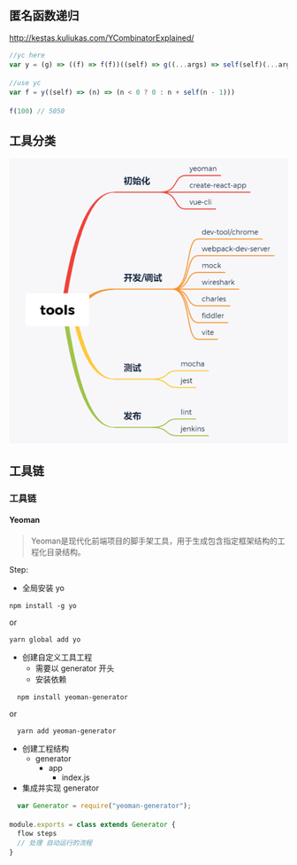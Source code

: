 ## 匿名函数递归

[Y Combinator]: http://kestas.kuliukas.com/YCombinatorExplained/	"Y Combinator"

 http://kestas.kuliukas.com/YCombinatorExplained/

```javascript
//yc here
var y = (g) => ((f) => f(f))((self) => g((...args) => self(self)(...args)))

//use yc
var f = y((self) => (n) => (n < 0 ? 0 : n + self(n - 1)))

f(100) // 5050

```

## 工具分类

![tools](https://github.com/CorScorpii/Frontend-01-Template/raw/master/week17/tools.png)

## 工具链

### 工具链

#### Yeoman

> Yeoman是现代化前端项目的脚手架工具，用于生成包含指定框架结构的工程化目录结构。

Step:

- 全局安装 yo

```
npm install -g yo
```

or

```
yarn global add yo
```

- 创建自定义工具工程
  - 需要以 generator 开头
  - 安装依赖

```
  npm install yeoman-generator
```

or

```
  yarn add yeoman-generator
```

- 创建工程结构
  - generator
    - app
      - index.js
- 集成并实现 generator

```javascript
  var Generator = require("yeoman-generator");

module.exports = class extends Generator {
  flow steps
  // 处理 自动运行的流程
}
```

[YEOMAN]: https://yeoman.io/	"YEOMAN"


